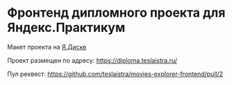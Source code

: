 # Фронтенд дипломного проекта для Яндекс.Практикум

Макет проекта на [Я.Диске](https://disk.yandex.ru/d/ogIK6jYLILs1qw)

Проект размещен по адресу: https://diploma.teslaistra.ru/

Пул реквест: https://github.com/teslaistra/movies-explorer-frontend/pull/2
